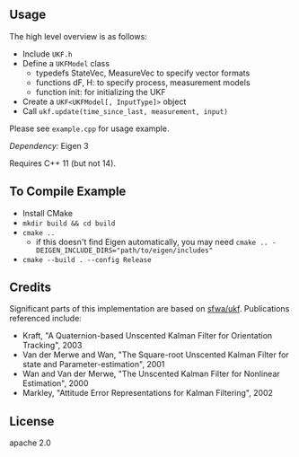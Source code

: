 ## Usage

The high level overview is as follows:
- Include `UKF.h`
- Define a `UKFModel` class
  - typedefs StateVec, MeasureVec to specify vector formats
  - functions dF, H: to specify process, measurement models 
  - function init: for initializing the UKF
- Create a `UKF<UKFModel[, InputType]>` object
- Call `ukf.update(time_since_last, measurement, input)`

Please see `example.cpp` for usage example.

*Dependency:* Eigen 3

Requires C++ 11 (but not 14).

## To Compile Example

- Install CMake
- `mkdir build && cd build`
- `cmake ..`
  - if this doesn't find Eigen automatically, you may need `cmake .. -DEIGEN_INCLUDE_DIRS="path/to/eigen/includes"`
- `cmake --build . --config Release`

## Credits

Significant parts of this implementation are based on [sfwa/ukf](https://github.com/sfwa/ukf). Publications referenced include:

- Kraft, "A Quaternion-based Unscented Kalman Filter for Orientation Tracking", 2003
- Van der Merwe and Wan, "The Square-root Unscented Kalman Filter for state and Parameter-estimation", 2001
- Wan and Van der Merwe, "The Unscented Kalman Filter for Nonlinear Estimation", 2000
- Markley, "Attitude Error Representations for Kalman Filtering", 2002

## License

apache 2.0
